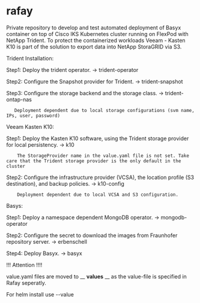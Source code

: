 # rafay

Private repository to develop and test automated deployment of Basyx container on top of Cisco IKS Kubernetes cluster running on FlexPod with NetApp Trident.
To protect the containerized workloads Veeam - Kasten K10 is part of the solution to export data into NetApp StoraGRID via S3.

Trident Installation:

Step1: Deploy the trident operator.   -> trident-operator
  
Step2: Configure the Snapshot provider for Trident.   -> trident-snapshot

Step3: Configure the storage backend and the storage class.  -> trident-ontap-nas

       Deployment dependent due to local storage configurations (svm name, IPs, user, password)

Veeam Kasten K10:

  Step1: Deploy the Kasten K10 software, using the Trident storage provider for local persistency.   -> k10
  
        The StorageProvider name in the value.yaml file is not set. Take care that the Trident storage provider is the only default in the cluster
  
  Step2: Configure the infrastructure provider (VCSA), the location profile (S3 destination), and backup policies.  -> k10-config

        Deployment dependent due to local VCSA and S3 configuration.
  
Basys:

  Step1: Deploy a namespace dependent MongoDB operator.   -> mongodb-operator
  
  Step2: Configure the secret to download the images from Fraunhofer repository server.    -> erbenschell
  
  Step4: Deploy Basyx.   -> basyx


!!! Attention !!!!

value.yaml files are moved to __ __values__ __ as the value-file is specified in Rafay seperatly. 

For helm install use --value <value file>
  
